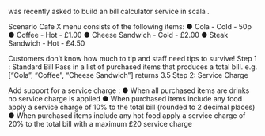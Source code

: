  was recently asked to build an bill calculator service in scala . 

Scenario
Cafe X menu consists of the following items:
● Cola - Cold - 50p
● Coffee - Hot - £1.00
● Cheese Sandwich - Cold - £2.00
● Steak Sandwich - Hot - £4.50

Customers don’t know how much to tip and staff need tips to survive!
Step 1 : Standard Bill
Pass in a list of purchased items that produces a total bill.
e.g. [“Cola”, “Coffee”, “Cheese Sandwich”] returns 3.5
Step 2: Service Charge

Add support for a service charge :
● When all purchased items are drinks no service charge is applied
● When purchased items include any food apply a service charge of 10% to the total bill
(rounded to 2 decimal places)
● When purchased items include any hot food apply a service charge of 20% to the total bill
with a maximum £20 service charge

